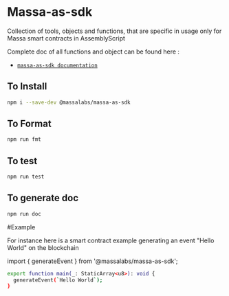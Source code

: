 # Massa-as-sdk

Collection of tools, objects and functions, that are specific in usage only for Massa smart contracts in AssemblyScript 

Complete doc of all functions and object can be found here : 

- [`massa-as-sdk documentation`](https://massa.net)

## To Install
```sh
npm i --save-dev @massalabs/massa-as-sdk
```
## To Format
```sh
npm run fmt
```

## To test
```sh
npm run test
```

## To generate doc
```sh
npm run doc
```

#Example

For instance here is a smart contract example generating an event "Hello World" on the blockchain 

import { generateEvent } from '@massalabs/massa-as-sdk';
```sh
export function main(_: StaticArray<u8>): void {
  generateEvent(`Hello World`);
}
```